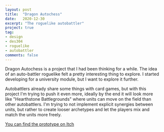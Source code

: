 ```yaml
---
layout: post
title:  "Dragon Autochess"
date:   2020-12-30
excerpt: "The roguelike autobattler"
project: true
tag:
- design
- des304
- roguelike
- autobattler
comments: false
---
```


Dragon Autochess is a project that I had been thinking for a while. The idea of an auto-battler roguelike felt a pretty interesting thing to explore. I started developing for a university module, but I want to explore it further.

Autobattlers already share some things with card games, but with this project I'm trying to push it even more, ideally by the end it will look more like "Hearthstone Battlegrounds" where units can move on the field than other autobattlers. I'm trying to not implement explicit synergies between units, but rather to create looser archetypes and let the players mix and match the units more freely.

<a href="https://andreamin97.itch.io/dragonautochess" class="btn btn-info">You can find the prototype on Itch</a>